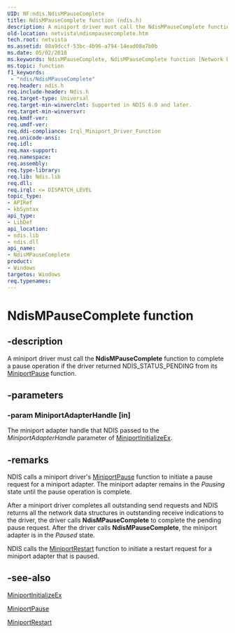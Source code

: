 ```yaml
---
UID: NF:ndis.NdisMPauseComplete
title: NdisMPauseComplete function (ndis.h)
description: A miniport driver must call the NdisMPauseComplete function to complete a pause operation if the driver returned NDIS_STATUS_PENDING from its MiniportPause function.
old-location: netvista\ndismpausecomplete.htm
tech.root: netvista
ms.assetid: 08a9dccf-53bc-4b96-a794-14ead08a7b0b
ms.date: 05/02/2018
ms.keywords: NdisMPauseComplete, NdisMPauseComplete function [Network Drivers Starting with Windows Vista], miniport_ndis_functions_ref_1e76f7bc-a042-4a7a-8dc6-0f4cc6f7617f.xml, ndis/NdisMPauseComplete, netvista.ndismpausecomplete
ms.topic: function
f1_keywords:
 - "ndis/NdisMPauseComplete"
req.header: ndis.h
req.include-header: Ndis.h
req.target-type: Universal
req.target-min-winverclnt: Supported in NDIS 6.0 and later.
req.target-min-winversvr: 
req.kmdf-ver: 
req.umdf-ver: 
req.ddi-compliance: Irql_Miniport_Driver_Function
req.unicode-ansi: 
req.idl: 
req.max-support: 
req.namespace: 
req.assembly: 
req.type-library: 
req.lib: Ndis.lib
req.dll: 
req.irql: <= DISPATCH_LEVEL
topic_type:
- APIRef
- kbSyntax
api_type:
- LibDef
api_location:
- ndis.lib
- ndis.dll
api_name:
- NdisMPauseComplete
product:
- Windows
targetos: Windows
req.typenames: 
---
```


# NdisMPauseComplete function


## -description


A miniport driver must call the 
  <b>NdisMPauseComplete</b> function to complete a pause operation if the driver returned NDIS_STATUS_PENDING
  from its 
  <a href="https://docs.microsoft.com/windows-hardware/drivers/ddi/ndis/nc-ndis-miniport_pause">MiniportPause</a> function.


## -parameters




### -param MiniportAdapterHandle [in]

The miniport adapter handle that NDIS passed to the 
     <i>MiniportAdapterHandle</i> parameter of 
     <a href="https://docs.microsoft.com/windows-hardware/drivers/ddi/ndis/nc-ndis-miniport_initialize">MiniportInitializeEx</a>.


## -remarks



NDIS calls a miniport driver's 
    <a href="https://docs.microsoft.com/windows-hardware/drivers/ddi/ndis/nc-ndis-miniport_pause">MiniportPause</a> function to initiate a
    pause request for a miniport adapter. The miniport adapter remains in the 
    <i>Pausing</i> state until the pause operation is complete.

After a miniport driver completes all outstanding send requests and NDIS returns all the network data
    structures in outstanding receive indications to the driver, the driver calls 
    <b>NdisMPauseComplete</b> to complete the pending pause request. After the driver calls 
    <b>NdisMPauseComplete</b>, the miniport adapter is in the 
    <i>Paused</i> state.

NDIS calls the 
    <a href="https://docs.microsoft.com/windows-hardware/drivers/ddi/ndis/nc-ndis-miniport_restart">MiniportRestart</a> function to initiate a
    restart request for a miniport adapter that is paused.




## -see-also




<a href="https://docs.microsoft.com/windows-hardware/drivers/ddi/ndis/nc-ndis-miniport_initialize">MiniportInitializeEx</a>



<a href="https://docs.microsoft.com/windows-hardware/drivers/ddi/ndis/nc-ndis-miniport_pause">MiniportPause</a>



<a href="https://docs.microsoft.com/windows-hardware/drivers/ddi/ndis/nc-ndis-miniport_restart">MiniportRestart</a>
 

 

